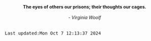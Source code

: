 
<div align="center"><b><span>The eyes of others our prisons; their thoughts our cages.</span></b><br><br><i> - Virginia Woolf</i></div>
<br><br><kbd>Last updated:Mon Oct  7 12:13:37 2024</kbd>